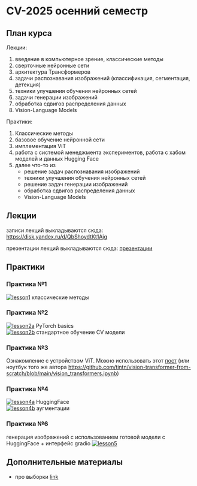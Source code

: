 # CV-2025 осенний семестр
## План курса
Лекции:
1. введение в компьютерное зрение, классические методы
2. сверточные нейронные сети
3. архитектура Трансформеров
4. задачи распознавания изображений (классификация, сегментация, детекция)
5. техники улучшения обучения нейронных сетей
6. задачи генерации изображений
7. обработка сдвигов распределения данных
8. Vision-Language Models

Практики:
1. Классические методы
2. базовое обучение нейронной сети
3. имплементация ViT
4. работа с системой менеджмента экспериментов, 
    работа с хабом моделей и данных Hugging Face
5. далее что-то из
    * решение задач распознавания изображений
    * техники улучшения обучения нейронных сетей
    * решение задач генерации изображений
    * обработка сдвигов распределения данных
    * Vision-Language Models

## Лекции
записи лекций выкладываются сюда: https://disk.yandex.ru/d/QbShoydtKt1Ajg

презентации лекций выкладываются сюда: [презентации](/презентации)

## Практики
### Практика №1
[![lesson1](https://colab.research.google.com/assets/colab-badge.svg)](https://colab.research.google.com/drive/1dS0iHbqD7c85yDNL3-x16HTWz6_x9hXp?usp=sharing) 
классические методы <br/>
### Практика №2
[![lesson2a](https://colab.research.google.com/assets/colab-badge.svg)](https://colab.research.google.com/drive/1ntMVAxQR914v65Zwud7r0Py4Hp-LAdnx?usp=sharing) 
PyTorch basics <br/>
[![lesson2b](https://colab.research.google.com/assets/colab-badge.svg)](https://colab.research.google.com/drive/15yo5HDJnfVGFJ9ciNxHTPFH2xicCaIA5?usp=sharing)
стандартное обучение CV модели <br/>
### Практика №3
Ознакомление с устройством ViT. Можно использовать этот [пост](https://tintn.github.io/Implementing-Vision-Transformer-from-Scratch/) (или ноутбук того же автора https://github.com/tintn/vision-transformer-from-scratch/blob/main/vision_transformers.ipynb)
### Практика №4
[![lesson4a](https://colab.research.google.com/assets/colab-badge.svg)](https://colab.research.google.com/drive/1-4_aBLjeZa1I8J2X6dBMUw_IO_48k7vl?usp=sharing) HuggingFace <br/>
[![lesson4b](https://colab.research.google.com/assets/colab-badge.svg)](https://colab.research.google.com/drive/1RGoUSewKO_32rpZ_EIQG-KyW_eMLma82?usp=sharing) аугментации <br/>
### Практика №6
генерация изображений с использованием готовой модели с HuggingFace + интерфейс gradio [![lesson5](https://colab.research.google.com/assets/colab-badge.svg)](https://colab.research.google.com/drive/1rPxPzrKD4AlBFbxRtw31uHt4eVIP8H6S?usp=sharing)

## Дополнительные материалы
* про выборки [link](/материалы/выборки.md)

